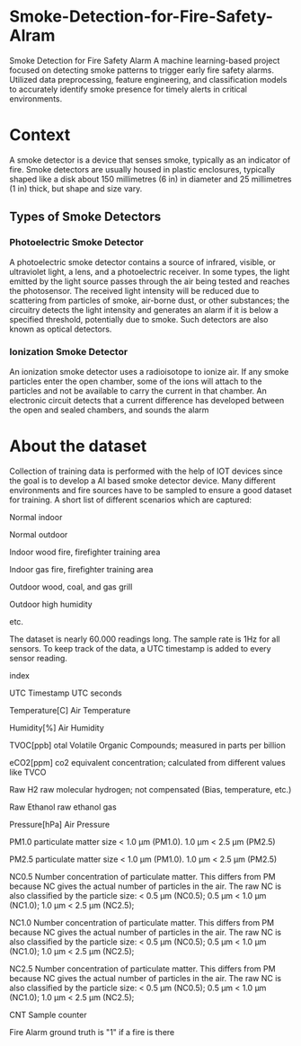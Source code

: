 # Smoke-Detection-for-Fire-Safety-Alram
Smoke Detection for Fire Safety Alarm A machine learning-based project focused on detecting smoke patterns to trigger early fire safety alarms. Utilized data preprocessing, feature engineering, and classification models to accurately identify smoke presence for timely alerts in critical environments.

# Context
A smoke detector is a device that senses smoke, typically as an indicator of fire. Smoke detectors are usually housed in plastic enclosures, typically shaped like a disk about 150 millimetres (6 in) in diameter and 25 millimetres (1 in) thick, but shape and size vary.

## Types of Smoke Detectors

### Photoelectric Smoke Detector

A photoelectric smoke detector contains a source of infrared, visible, or ultraviolet light, a lens, and a photoelectric receiver. In some types, the light emitted by the light source passes through the air being tested and reaches the photosensor. The received light intensity will be reduced due to scattering from particles of smoke, air-borne dust, or other substances; the circuitry detects the light intensity and generates an alarm if it is below a specified threshold, potentially due to smoke. Such detectors are also known as optical detectors.

### Ionization Smoke Detector

An ionization smoke detector uses a radioisotope to ionize air. If any smoke particles enter the open chamber, some of the ions will attach to the particles and not be available to carry the current in that chamber. An electronic circuit detects that a current difference has developed between the open and sealed chambers, and sounds the alarm

# About the dataset
Collection of training data is performed with the help of IOT devices since the goal is to develop a AI based smoke detector device.
Many different environments and fire sources have to be sampled to ensure a good dataset for training. A short list of different scenarios which are captured:


Normal indoor

Normal outdoor

Indoor wood fire, firefighter training area

Indoor gas fire, firefighter training area

Outdoor wood, coal, and gas grill

Outdoor high humidity

etc.

The dataset is nearly 60.000 readings long. The sample rate is 1Hz for all sensors. To keep track of the data, a UTC timestamp is added to every sensor reading.

index

UTC
Timestamp UTC seconds

Temperature[C]
Air Temperature

Humidity[%]
Air Humidity

TVOC[ppb]
otal Volatile Organic Compounds; measured in parts per billion

eCO2[ppm]
co2 equivalent concentration; calculated from different values like TVCO

Raw H2
raw molecular hydrogen; not compensated (Bias, temperature, etc.)

Raw Ethanol
raw ethanol gas

Pressure[hPa]
Air Pressure

PM1.0
particulate matter size < 1.0 µm (PM1.0). 1.0 µm < 2.5 µm (PM2.5)

PM2.5
particulate matter size < 1.0 µm (PM1.0). 1.0 µm < 2.5 µm (PM2.5)

NC0.5
Number concentration of particulate matter. This differs from PM because NC gives the actual number of particles in the air. The raw NC is also classified by the particle size: < 0.5 µm (NC0.5); 0.5 µm < 1.0 µm (NC1.0); 1.0 µm < 2.5 µm (NC2.5);

NC1.0
Number concentration of particulate matter. This differs from PM because NC gives the actual number of particles in the air. The raw NC is also classified by the particle size: < 0.5 µm (NC0.5); 0.5 µm < 1.0 µm (NC1.0); 1.0 µm < 2.5 µm (NC2.5);

NC2.5
Number concentration of particulate matter. This differs from PM because NC gives the actual number of particles in the air. The raw NC is also classified by the particle size: < 0.5 µm (NC0.5); 0.5 µm < 1.0 µm (NC1.0); 1.0 µm < 2.5 µm (NC2.5);

CNT
Sample counter

Fire Alarm
ground truth is "1" if a fire is there
